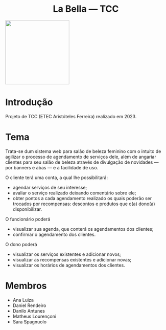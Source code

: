 <h1 align="center"> La Bella — TCC </h1>

<img src="https://github.com/user-attachments/assets/f0af1862-a529-4277-b73a-223085832c80" width="200px">

# Introdução
<p>Projeto de TCC (ETEC Aristóteles Ferreira) realizado em 2023.</p>

# Tema
<p>Trata-se dum sistema web para salão de beleza feminino com o intuito de agilizar o processo de agendamento de serviços dele, além de angariar clientes para seu salão de beleza através de divulgação de novidades — por banners e abas — e a facilidade de uso.<p>
<p>O cliente terá uma conta, a qual lhe possibilitará: 
  <ul><li>agendar serviços de seu interesse;</li> 
    <li>avaliar o serviço realizado deixando comentário sobre ele;
    </li> <li>obter pontos a cada agendamento realizado os quais poderão ser trocados por recompensas: descontos e produtos que o(a) dono(a) disponibilizar.</li></ul><p>
<p>O funcionário poderá 
  <ul>
  <li>visualizar sua agenda, que conterá os agendamentos dos clientes;</li>
    <li>confirmar o agendamento dos clientes.</li></ul></p>
<p>O dono poderá
  <ul><li>visualizar os serviços existentes e adicionar novos;</li> <li>visualizar as recompensas existentes e adicionar novas;</li> <li>visualizar os horários de agendamentos dos clientes.</li></ul></p>

# Membros
<ul>
<li>Ana Luiza</li>
<li>Daniel Rendeiro</li>
<li>Danilo Antunes</li>
<li>Matheus Lourençoni</li>
<li>Sara Spagnuolo</li>
</ul>

